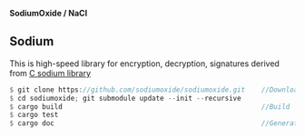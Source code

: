 **SodiumOxide / NaCl**

## Sodium
This is high-speed library for encryption, decryption, signatures derived from [C sodium library](https://github.com/jedisct1/libsodium)
```rs
$ git clone https://github.com/sodiumoxide/sodiumoxide.git    //Download source
$ cd sodiumoxide; git submodule update --init --recursive
$ cargo build                                                 //Build
$ cargo test
$ cargo doc                                                   //Generates documentation in target/doc/
  
```
